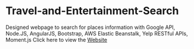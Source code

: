 # Travel-and-Entertainment-Search
Designed webpage to search for places information with Google API, Node.JS, AngularJS, Bootstrap, AWS Elastic Beanstalk, Yelp RESTful APIs, Moment.js
Click here to view the [Website](http://travelandentertainmentsearch-env.us-east-2.elasticbeanstalk.com/)

